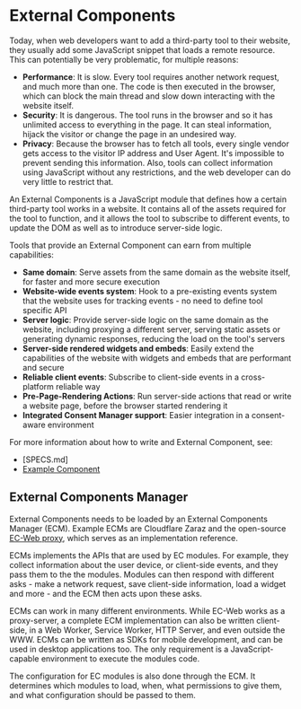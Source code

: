 # External Components

Today, when web developers want to add a third-party tool to their website, they usually add some JavaScript snippet that loads a remote resource. This can potentially be very problematic, for multiple reasons:

- **Performance**: It is slow. Every tool requires another network request, and much more than one. The code is then executed in the browser, which can block the main thread and slow down interacting with the website itself.
- **Security**: It is dangerous. The tool runs in the browser and so it has unlimited access to everything in the page. It can steal information, hijack the visitor or change the page in an undesired way.
- **Privacy**: Because the browser has to fetch all tools, every single vendor gets access to the visitor IP address and User Agent. It's impossible to prevent sending this information. Also, tools can collect information using JavaScript without any restrictions, and the web developer can do very little to restrict that.

An External Components is a JavaScript module that defines how a certain third-party tool works in a website. It contains all of the assets required for the tool to function, and it allows the tool to subscribe to different events, to update the DOM as well as to introduce server-side logic.

Tools that provide an External Component can earn from multiple capabilities:

- **Same domain**: Serve assets from the same domain as the website itself, for faster and more secure execution
- **Website-wide events system**: Hook to a pre-existing events system that the website uses for tracking events - no need to define tool specific API
- **Server logic**: Provide server-side logic on the same domain as the website, including proxying a different server, serving static assets or generating dynamic responses, reducing the load on the tool's servers
- **Server-side rendered widgets and embeds**: Easily extend the capabilities of the website with widgets and embeds that are performant and secure
- **Reliable client events**: Subscribe to client-side events in a cross-platform reliable way
- **Pre-Page-Rendering Actions**: Run server-side actions that read or write a website page, before the browser started rendering it
- **Integrated Consent Manager support**: Easier integration in a consent-aware environment

For more information about how to write and External Component, see:
- [SPECS.md]
- [Example Component](example-3pm/index.mjs)

## External Components Manager

External Components needs to be loaded by an External Components Manager (ECM). Example ECMs are Cloudflare Zaraz and the open-source [EC-Web proxy](README.md), which serves as an implementation reference.

ECMs implements the APIs that are used by EC modules. For example, they collect information about the user device, or client-side events, and they pass them to the the modules. Modules can then respond with different asks - make a network request, save client-side information, load a widget and more - and the ECM then acts upon these asks.

ECMs can work in many different environments. While EC-Web works as a proxy-server, a complete ECM implementation can also be written client-side, in a Web Worker, Service Worker, HTTP Server, and even outside the WWW. ECMs can be written as SDKs for mobile development, and can be used in desktop applications too. The only requirement is a JavaScript-capable environment to execute the modules code.

The configuration for EC modules is also done through the ECM. It determines which modules to load, when, what permissions to give them, and what configuration should be passed to them.
